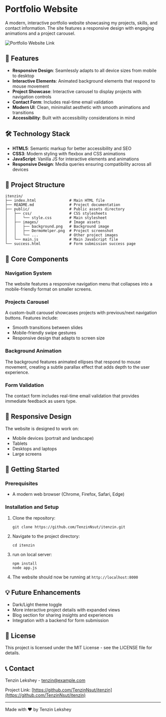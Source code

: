 # Portfolio Website

A modern, interactive portfolio website showcasing my projects, skills, and contact information. The site features a responsive design with engaging animations and a project carousel.

![Portfolio Website Link](https://itenzin.onrender.com/)

## 🌟 Features

- **Responsive Design**: Seamlessly adapts to all device sizes from mobile to desktop
- **Interactive Elements**: Animated background elements that respond to mouse movement
- **Project Showcase**: Interactive carousel to display projects with navigation controls
- **Contact Form**: Includes real-time email validation
- **Modern UI**: Clean, minimalist aesthetic with smooth animations and transitions
- **Accessibility**: Built with accessibility considerations in mind

## 🛠️ Technology Stack

- **HTML5**: Semantic markup for better accessibility and SEO
- **CSS3**: Modern styling with flexbox and CSS animations
- **JavaScript**: Vanilla JS for interactive elements and animations
- **Responsive Design**: Media queries ensuring compatibility across all devices

## 🚀 Project Structure

```
itenzin/
├── index.html               # Main HTML file
├── README.md                # Project documentation
├── public/                  # Public assets directory
│   ├── css/                 # CSS stylesheets
│   │   └── style.css        # Main stylesheet
│   ├── images/              # Image assets
│   │   ├── background.png   # Background image
│   │   ├── DermoHelper.png  # Project screenshot
│   │   └── ...              # Other project images
│   └── main.js              # Main JavaScript file
└── success.html             # Form submission success page
```

## 🔧 Core Components

### Navigation System
The website features a responsive navigation menu that collapses into a mobile-friendly format on smaller screens.

### Projects Carousel
A custom-built carousel showcases projects with previous/next navigation buttons. Features include:
- Smooth transitions between slides
- Mobile-friendly swipe gestures
- Responsive design that adapts to screen size

### Background Animation
The background features animated ellipses that respond to mouse movement, creating a subtle parallax effect that adds depth to the user experience.

### Form Validation
The contact form includes real-time email validation that provides immediate feedback as users type.

## 📱 Responsive Design

The website is designed to work on:
- Mobile devices (portrait and landscape)
- Tablets
- Desktops and laptops
- Large screens

## 🚀 Getting Started

### Prerequisites
- A modern web browser (Chrome, Firefox, Safari, Edge)

### Installation and Setup
1. Clone the repository:
   ```
   git clone https://github.com/TenzinNsut/itenzin.git
   ```

2. Navigate to the project directory:
   ```
   cd itenzin
   ```

3. run on local server:
   ```
   npm install
   node app.js
   ```

4. The website should now be running at `http://localhost:8000`

## 💡 Future Enhancements

- Dark/Light theme toggle
- More interactive project details with expanded views
- Blog section for sharing insights and experiences
- Integration with a backend for form submission

## 📄 License

This project is licensed under the MIT License - see the LICENSE file for details.

## 📞 Contact

Tenzin Lekshey - [tenzin@example.com](mailto:tenzin@example.com)

Project Link: [https://github.com/TenzinNsut/itenzin](https://github.com/TenzinNsut/itenzin)

---

Made with ❤️ by Tenzin Lekshey

